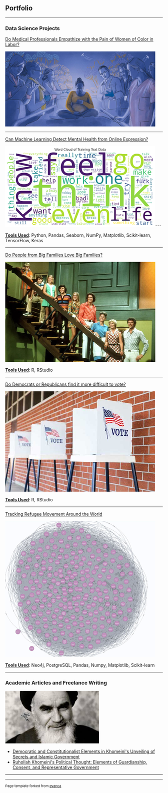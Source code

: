 ## Portfolio

---

### Data Science Projects 

[Do Medical Professionals Empathize with the Pain of Women of Color in Labor?](/woc_childbirth.md)

<img src="images/maternity_care_woc2.jpg?raw=true"/>

---
[Can Machine Learning Detect Mental Health from Online Expression?](/mental_health.md)

<img src="images/wordcloud.png?raw=true"/>---

<b><u>Tools Used</u></b>: Python, Pandas, Seaborn, NumPy, Matplotlib, Scikit-learn, TensorFlow, Keras

---
[Do People from Big Families Love Big Families?](/203_big_families.md)

<img src="images/brady_bunch_stairs2.jpg?raw=true"/>

<b><u>Tools Used</u></b>: R, RStudio

---
[Do Democrats or Republicans find it more difficult to vote?](/203_voting_difficulty_page.md)

<img src="images/voting-booths-with-no-people.jpg?raw=true"/>

<b><u>Tools Used</u></b>: R, RStudio

---
[Tracking Refugee Movement Around the World](/refugees.md)

<img src="images/neo4j_graph_refugees.png?raw=true"/>

<b><u>Tools Used</u></b>: Neo4j, PostgreSQL, Pandas, Numpy, Matplotlib, Scikit-learn


---

### Academic Articles and Freelance Writing

<img src="images/khomeini_picture.jpeg?raw=true"/>

- [Democratic and Constitutionalist Elements in Khomeini's Unveiling of Secrets and Islamic Government](/pdf/journal_of_political_ideologies_nura.pdf)
- [Ruhollah Khomeini's Political Thought: Elements of Guardianship, Consent, and Representative Government](/pdf/journal_of_shia_islamic_studies_nura.pdf)


---




---
<p style="font-size:11px">Page template forked from <a href="https://github.com/evanca/quick-portfolio">evanca</a></p>
<!-- Remove above link if you don't want to attibute -->
